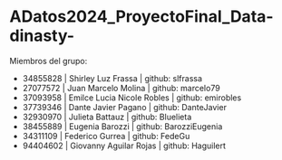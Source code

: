 # ADatos2024_ProyectoFinal_Data-dinasty-

Miembros del grupo:

- 34855828 | Shirley Luz Frassa | github: slfrassa
- 27077572 | Juan Marcelo Molina | github: marcelo79
- 37093958 | Emilce Lucia Nicole Robles | github: emirobles
- 37739346 | Dante Javier Pagano | github: DanteJavier
- 32930970 | Julieta Battauz | github: Bluelieta
- 38455889 | Eugenia Barozzi | github: BarozziEugenia
- 34311109 | Federico Gurrea | github: FedeGu
- 94404602 | Giovanny Aguilar Rojas | github: Haguilert
